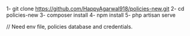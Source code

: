 1- git clone https://github.com/HappyAgarwal918/policies-new.git
2- cd policies-new
3- composer install
4- npm install
5- php artisan serve

// Need env file, policies database and credentials.